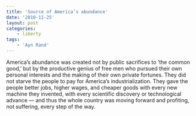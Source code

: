 ```yaml
---
title: 'Source of America’s abundance'
date: '2010-11-25'
layout: post
categories:
    - liberty
tags:
    - 'Ayn Rand'
---
```


America’s abundance was created not by public sacrifices to ‘the common good,’ but by the productive genius of free men who pursued their own personal interests and the making of their own private fortunes. They did not starve the people to pay for America’s industrialization. They gave the people better jobs, higher wages, and cheaper goods with every new machine they invented, with every scientific discovery or technological advance — and thus the whole country was moving forward and profiting, not suffering, every step of the way.